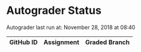 # Autograder Status
Autograder last run at: November 28, 2018 at 08:40

| GitHub ID | Assignment | Graded Branch |
|-----------|------------|---------------|
